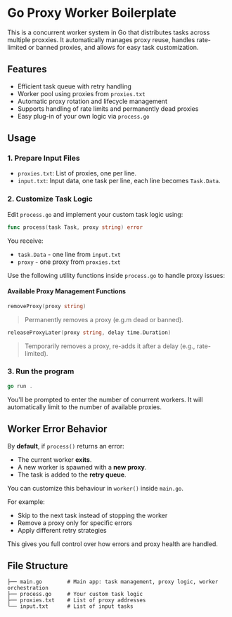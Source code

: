 # Go Proxy Worker Boilerplate

This is a concurrent worker system in Go that distributes tasks across multiple proxxies. It automatically manages proxy reuse, handles rate-limited or banned proxies, and allows for easy task customization.

## Features

- Efficient task queue with retry handling
- Worker pool using proxies from `proxies.txt`
- Automatic proxy rotation and lifecycle management
- Supports handling of rate limits and permanently dead proxies
- Easy plug-in of your own logic via `process.go`

## Usage

### 1. Prepare Input Files

- `proxies.txt`: List of proxies, one per line.
- `input.txt`: Input data, one task per line, each line becomes `Task.Data`.

### 2. Customize Task Logic

Edit `process.go` and implement your custom task logic using:
```go
func process(task Task, proxy string) error
```

You receive:

- `task.Data` - one line from `input.txt`
- `proxy` - one proxy from `proxies.txt`

Use the following utility functions inside `process.go` to handle proxy issues:

#### Available Proxy Management Functions

```go
removeProxy(proxy string)
```
> Permanently removes a proxy (e.g.m dead or banned).

```go
releaseProxyLater(proxy string, delay time.Duration)
```
> Temporarily removes a proxy, re-adds it after a delay (e.g., rate-limited).

### 3. Run the program
```go
go run .
```

You'll be prompted to enter the number of conurrent workers. It will automatically limit to the number of available proxies.

## Worker Error Behavior

By **default**, if `process()` returns an error:

- The current worker **exits**.
- A new worker is spawned with a **new proxy**.
- The task is added to the **retry queue**.

You can customize this behaviour in `worker()` inside `main.go`.

For example:

- Skip to the next task instead of stopping the worker
- Remove a proxy only for specific errors
- Apply different retry strategies

This gives you full control over how errors and proxy health are handled.

## File Structure
```text
├── main.go        # Main app: task management, proxy logic, worker orchestration
├── process.go     # Your custom task logic
├── proxies.txt    # List of proxy addresses
└── input.txt      # List of input tasks
```

